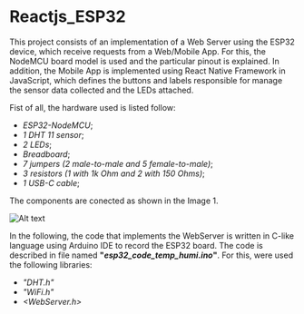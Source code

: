 # Reactjs_ESP32

This project consists of an implementation of a Web Server using the ESP32 device, which receive requests from a Web/Mobile App.
For this, the NodeMCU board model is used and the particular pinout is explained. In addition, the Mobile App is implemented using React Native Framework in JavaScript, which defines the buttons and labels responsible for manage the sensor data collected and the LEDs attached.

Fist of all, the hardware used is listed follow:
- _ESP32-NodeMCU_;
- _1 DHT 11 sensor_;
- _2 LEDs_;
- _Breadboard_;
- _7 jumpers (2 male-to-male and 5 female-to-male)_;
- _3 resistors (1 with 1k Ohm and 2 with 150 Ohms)_;
- _1 USB-C cable_; 

The components are conected as shown in the Image 1.

![Alt text](images/hardware_setting.png?raw=true "Hardware Setting")

In the following, the code that implements the WebServer is written in C-like language using Arduino IDE to record the ESP32 board. The code is described in file named **"*esp32_code_temp_humi.ino*"**. For this, were used the following libraries:
- _"DHT.h"_
- _"WiFi.h"_
- _<WebServer.h>_
